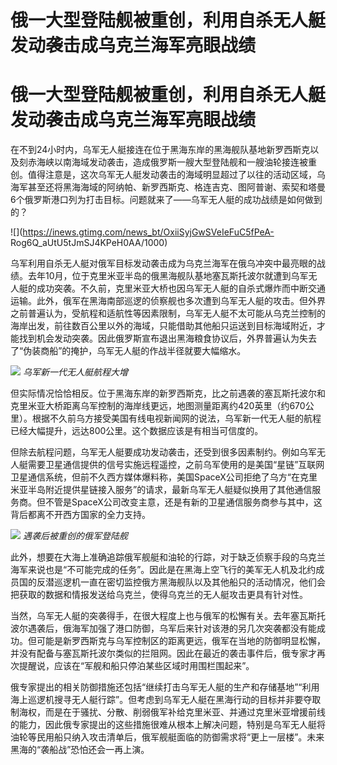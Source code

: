 # 俄一大型登陆舰被重创，利用自杀无人艇发动袭击成乌克兰海军亮眼战绩

# 俄一大型登陆舰被重创，利用自杀无人艇发动袭击成乌克兰海军亮眼战绩

在不到24小时内，乌军无人艇接连在位于黑海东岸的黑海舰队基地新罗西斯克以及刻赤海峡以南海域发动袭击，造成俄罗斯一艘大型登陆舰和一艘油轮接连被重创。值得注意是，这次乌军无人艇发动袭击的海域明显超过了以往的活动区域，乌海军甚至还将黑海海域的阿纳帕、新罗西斯克、格连吉克、图阿普谢、索契和塔曼6个俄罗斯港口列为打击目标。问题就来了——乌军无人艇的成功战绩是如何做到的？

![](https://inews.gtimg.com/news_bt/OxiiSyjGwSVeIeFuC5fPeA-
Rog6Q_aUtU5tJmSJ4KPeH0AA/1000)

乌军利用自杀无人艇对俄军目标发动袭击成为乌克兰海军在俄乌冲突中最亮眼的战绩。去年10月，位于克里米亚半岛的俄黑海舰队基地塞瓦斯托波尔就遭到乌军无人艇的成功突袭。不久前，克里米亚大桥也因乌军无人艇的自杀式爆炸而中断交通运输。此外，俄军在黑海南部巡逻的侦察舰也多次遭到乌军无人艇的攻击。但外界之前普遍认为，受航程和适航性等因素限制，乌军无人艇不太可能从乌克兰控制的海岸出发，前往数百公里以外的海域，只能借助其他船只运送到目标海域附近，才能找到机会发动突袭。因此俄罗斯宣布退出黑海粮食协议后，外界普遍认为失去了“伪装商船”的掩护，乌军无人艇的作战半径就要大幅缩水。

![](https://inews.gtimg.com/news_bt/OufmQ24T67zgH1j5nP3A2IgwfEUBm8JLdKjUj8R2e3TGAAA/1000)
_乌军新一代无人艇航程大增_

但实际情况恰恰相反。位于黑海东岸的新罗西斯克，比之前遇袭的塞瓦斯托波尔和克里米亚大桥距离乌军控制的海岸线更远，地图测量距离约420英里（约670公里）。根据不久前乌方接受美国有线电视新闻网的说法，乌军新一代无人艇的航程已经大幅提升，远达800公里。这个数据应该是有相当可信度的。

但除去航程问题，乌军无人艇要成功发动袭击，还受到很多因素制约。例如乌军无人艇需要卫星通信提供的信号实施远程遥控，之前乌军使用的是美国“星链”互联网卫星通信系统，但前不久西方媒体爆料称，美国SpaceX公司拒绝了乌方“在克里米亚半岛附近提供星链接入服务”的请求，最新乌军无人艇疑似换用了其他通信服务商。但不管是SpaceX公司改变主意，还是有新的卫星通信服务商参与其中，这背后都离不开西方国家的全力支持。

![](https://inews.gtimg.com/news_bt/OgtANPh_Y9VWt9fSMiN3636VNaSJrKHaX2KUZgjdvY_pkAA/1000)
_遇袭后被重创的俄军登陆舰_

此外，想要在大海上准确追踪俄军舰艇和油轮的行踪，对于缺乏侦察手段的乌克兰海军来说也是“不可能完成的任务”。因此是在黑海上空飞行的美军无人机及北约成员国的反潜巡逻机一直在密切监控俄方黑海舰队以及其他船只的活动情况，他们会把获取的数据和情报发送给乌克兰，使得乌克兰的无人艇攻击更具有针对性。

当然，乌军无人艇的突袭得手，在很大程度上也与俄军的松懈有关。去年塞瓦斯托波尔遇袭后，俄海军加强了港口防御，乌军后来针对该港的另几次突袭都没有能成功。但可能是新罗西斯克与乌军控制区的距离更远，俄军在当地的防御明显松懈，并没有配备与塞瓦斯托波尔类似的拦阻网。因此在最近的袭击事件后，俄专家才再次提醒说，应该在“军舰和船只停泊某些区域时用围栏围起来”。

俄专家提出的相关防御措施还包括“继续打击乌军无人艇的生产和存储基地”“利用海上巡逻机搜寻无人艇行踪”。但考虑到乌军无人艇在黑海行动的目标并非要夺取制海权，而是在于骚扰、分散、削弱俄军补给克里米亚、并通过克里米亚增援前线的能力，因此俄专家提出的这些措施很难从根本上解决问题，特别是乌军无人艇将油轮等民用船只纳入攻击清单后，俄军舰艇面临的防御需求将“更上一层楼”。未来黑海的“袭船战”恐怕还会一再上演。

